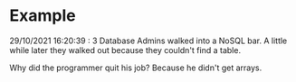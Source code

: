 # Example

<!-- replace-with-date starts -->
29/10/2021 16:20:39 : 3 Database Admins walked into a NoSQL bar. A little while later they walked out because they couldn't find a table.
<!-- replace-with-date ends -->

<!-- replace-with-joke starts -->
Why did the programmer quit his job? Because he didn't get arrays.
<!-- replace-with-joke ends -->